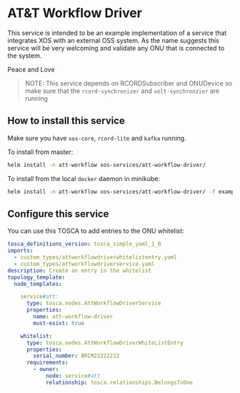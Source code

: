 # AT&T Workflow Driver 

This service is intended to be an example implementation of a service that integrates XOS with an external OSS system.
As the name suggests this service will be very welcoming and validate any ONU that is connected to the system.

Peace and Love

> NOTE: This service depends on RCORDSubscriber and ONUDevice so make sure that the `rcord-synchronizer` and `volt-synchronzier` are running

## How to install this service

Make sure you have `xos-core`, `rcord-lite` and `kafka` running.

To install from master:

```bash
helm install -n att-workflow xos-services/att-workflow-driver/
```

To install from the local `docker` daemon in minikube:

```bash
helm install -n att-workflow xos-services/att-workflow-driver/ -f examples/image-tag-candidate.yaml -f examples/imagePullPolicy-IfNotPresent.yaml
```

## Configure this service

You can use this TOSCA to add entries to the ONU whitelist:

```yaml
tosca_definitions_version: tosca_simple_yaml_1_0
imports:
  - custom_types/attworkflowdriverwhitelistentry.yaml
  - custom_types/attworkflowdriverservice.yaml
description: Create an entry in the whitelist
topology_template:
  node_templates:

    service#att:
      type: tosca.nodes.AttWorkflowDriverService
      properties:
        name: att-workflow-driver
        must-exist: true

    whitelist:
      type: tosca.nodes.AttWorkflowDriverWhiteListEntry
      properties:
        serial_number: BRCM22222222
      requirements:
        - owner:
            node: service#att
            relationship: tosca.relationships.BelongsToOne
```

